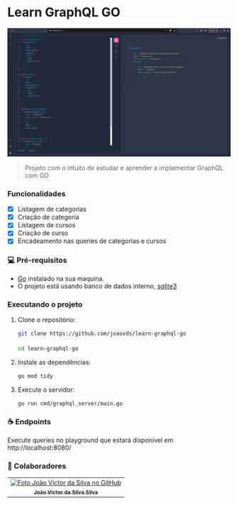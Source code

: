 # Learn GraphQL GO

<img src="./assets/github/screenshot.png" alt="GraphQL Playground image">

> Projeto com o intuito de estudar e aprender a implementar GraphQL com GO

### Funcionalidades

- [x] Listagem de categorias
- [x] Criação de categoria
- [x] Listagem de cursos
- [x] Criação de curso
- [x] Encadeamento nas queries de categorias e cursos

### 💻 Pré-requisitos

- [Go](https://golang.org/) instalado na sua maquina.
- O projeto está usando banco de dados interno, [sqlite3](https://www.sqlite.org/index.html)

### Executando o projeto

1. Clone o repositório:

   ```bash
   git clone https://github.com/joaovds/learn-graphql-go

   cd learn-graphql-go
   ```

2. Instale as dependências:

   ```bash
   go mod tidy
   ```

5. Execute o servidor:

   ```bash
   go run cmd/graphql_server/main.go
   ```

### ☕ Endpoints

Execute queries no playground que estará disponível em http://localhost:8080/

### 🤝 Colaboradores

<table>
  <tr>
    <td align="center">
      <a href="#" title="João Victor da Silva">
        <img src="https://avatars.githubusercontent.com/u/50719694" width="100px;" alt="Foto João Victor da Silva no GitHub"/><br>
        <sub>
          <b>João Victor da Silva Silva</b>
        </sub>
      </a>
    </td>
  </tr>
</table>
